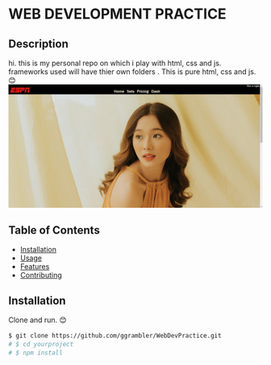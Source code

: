 # WEB DEVELOPMENT PRACTICE

<!-- [![License](https://img.shields.io/badge/license-MIT-blue.svg)](LICENSE) -->

## Description

hi. this is my personal repo on which i play with html, css and js. frameworks used will have thier own folders . This is pure html, css and js. 😊
<img src="SS.png" alt="SS Unavailable" style="height=100px" width="auto">

## Table of Contents

- [Installation](#installation)
- [Usage](#usage)
- [Features](#features)
- [Contributing](#contributing)

## Installation

Clone and run. 😊

```bash
$ git clone https://github.com/ggrambler/WebDevPractice.git
# $ cd yourproject
# $ npm install
